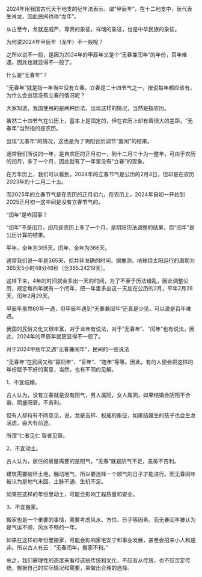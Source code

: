 2024年用我国古代天干地支的纪年法表示，谓“甲辰年”，在十二地支中，辰代表生肖龙，因此民间也称“龙年”。



从古至今，龙就是威严、尊贵的象征，祥瑞的象征，也是中华民族的象征。



为何说2024年甲辰年（龙年）不一般呢？



之所以说不一般，是因为2024年的甲辰年又是个“无春兼闰年”的年份，百年难遇，因此也就显得不一般了。



什么是“无春年”？



“无春年”就是指一年当中没有立春。立春是二十四节气之一，按说每年都应该有，为什么会出现没有立春的情况呢？



大家知道，我国使用的是两种历法，出现这样的情况，当然是指农历。



虽然二十四节气在公历上，基本上是固定的，但在农历上却有着很大的差距，“无春年”当然指的是农历。



出现“无春年”的情况，这也是为了阴阳合历调节“置闰”的结果。



通常我们所说的一年，是自农历的正月初一，到十二月三十为一整年，可由于农历的闰月，多了一个月，因此就有了一年里没有“立春”的现象。



在万年历上，我们可以看到，2024年的立春节气是公历的2月4日，但却是在农历2023年的十二月二十五。



而2025年的立春节气是在农历的正月初六，在农历上，2024年自初一开始到2025正月初一这中间是没有立春节气的。





“闰年”是咋回事？



“闰年”不是闰月，闰月是农历上多了一个月，是阴阳历法调整的结果，而“闰年”是公历计算的结果。



平年，全年为365天，闰年，全年为366天。



通常我们说一年是365天，但并非准确的时间，据推测，地球绕太阳运行的周期为365天5小时48分46秒（合365.24219天）。



这样下来，4年的时间就会多出一天的时间，为了不至于历法错乱，因此调整公历，规定每四年就有一个闰年，把一年里多出这一天加在公历的2月，平年2月28天，闰年2月29天。



甲辰年虽然60年一遇，但甲辰年遇到“无春兼闰年”还真是少见，可以说是百年难遇。



我国的民俗文化又很丰富，对于龙年有说法，对于“无春年”、“闰年”也有说法，因此，2024年的甲辰年就更显得不一般了。





对于2024甲辰年又遇“无春兼闰年”，民间的一些说法



“无春年”在民间又称“寡妇年”、“盲年”、“瞎年”等等。因此，有的人便会把这样的年份赋予不好的寓意，当然，也有不同的见解。



1、不宜结婚。



古人认为，没有立春就是没有阳气，男人属阳，女人属阴，如果结婚会阴阳不合谐，阴盛阳衰，不吉利。



但有人却持有不同意见，说，龙是吉祥、权威的象征，如果结婚生的孩子也会生龙活虎，会大有前途。



所谓“仁者见仁 智者见智。



2、不宜动土。



古人认为，居住的房屋需要的是阳气，“无春”就是阴气不足，盖房不吉利。



建筑需要破坏土地，触动地气，所以要选择一个顺气的日子才能进行。而无春闰年被认为是地气未回、土脉不通、生机不足。



如果在这样的年份里动土，可能会影响工程质量和安全。



3、不宜搬家。



搬家也是一个重要的事情，需要考虑风水、方位、日子等因素。而无春闰年被认为是气运不顺、风水不畅的一年。



如果在这样的年份里搬家，可能会影响家宅安宁和事业发展，甚至会招来小人和是非。所以古人有云：“无春闰年，搬家不利。”



总之，我们需理性的态度来看待这些传统和文化，不应盲从传统，也不应否定传统，根据自己的实际情况和需要，来做出合理的选择。